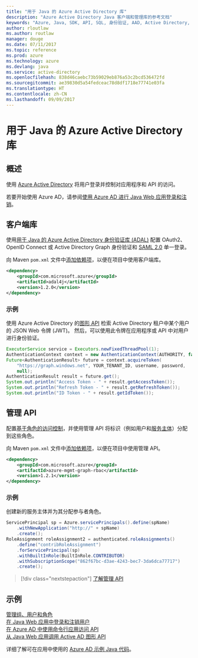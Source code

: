 ```yaml
---
title: "用于 Java 的 Azure Active Directory 库"
description: "Azure Active Directory Java 客户端和管理库的参考文档"
keywords: "Azure, Java, SDK, API, SQL, 身份验证, AAD, Active Directory, Graph, OAuth 2.0"
author: rloutlaw
ms.author: routlaw
manager: douge
ms.date: 07/11/2017
ms.topic: reference
ms.prod: azure
ms.technology: azure
ms.devlang: java
ms.service: active-directory
ms.openlocfilehash: 838d46caebc73b59029eb876a53c2bcd536472fd
ms.sourcegitcommit: ae39830d5a54fedceac78d8df1718e77741e03fa
ms.translationtype: HT
ms.contentlocale: zh-CN
ms.lasthandoff: 09/09/2017
---
```

# <a name="azure-active-directory-libraries-for-java"></a>用于 Java 的 Azure Active Directory 库

## <a name="overview"></a>概述

使用 [Azure Active Directory](/azure/active-directory/active-directory-whatis) 将用户登录并控制对应用程序和 API 的访问。

若要开始使用 Azure AD，请参阅[使用 Azure AD 进行 Java Web 应用登录和注销](/azure/active-directory/develop/active-directory-devquickstarts-webapp-java)。

## <a name="client-library"></a>客户端库

使用[用于 Java 的 Azure Active Directory 身份验证库 (ADAL)](https://github.com/AzureAD/azure-activedirectory-library-for-java) 配置 OAuth2、OpenID Connect 或 Active Directory Graph 身份验证和 [SAML 2.0](https://docs.microsoft.com/azure/active-directory/develop/active-directory-saml-protocol-reference) 单一登录。

向 Maven `pom.xml` 文件中[添加依赖项](https://maven.apache.org/guides/getting-started/index.html#How_do_I_use_external_dependencies)，以便在项目中使用客户端库。

```XML
<dependency>
    <groupId>com.microsoft.azure</groupId>
    <artifactId>adal4j</artifactId>
    <version>1.2.0</version>
</dependency>
```   

### <a name="example"></a>示例

使用 Azure Active Directory 的[图形 API](https://docs.microsoft.com/azure/active-directory/develop/active-directory-graph-api) 检索 Active Directory 租户中某个用户的 JSON Web 令牌 (JWT)。 然后，可以使用此令牌在应用程序或 API 中对用户进行身份验证。

```java
ExecutorService service = Executors.newFixedThreadPool(1);
AuthenticationContext context = new AuthenticationContext(AUTHORITY, false, service);
Future<AuthenticationResult> future = context.acquireToken(
    "https://graph.windows.net", YOUR_TENANT_ID, username, password,
    null);
AuthenticationResult result = future.get();
System.out.println("Access Token - " + result.getAccessToken());
System.out.println("Refresh Token - " + result.getRefreshToken());
System.out.println("ID Token - " + result.getIdToken());
```

## <a name="management-api"></a>管理 API

配置[基于角色的访问控制](/azure/active-directory/role-based-access-control-what-is)，并使用管理 API 将标识（例如用户和[服务主体](https://docs.microsoft.com/en-us/azure/active-directory/develop/active-directory-application-objects)）分配到这些角色。 

向 Maven `pom.xml` 文件中[添加依赖项](https://maven.apache.org/guides/getting-started/index.html#How_do_I_use_external_dependencies)，以便在项目中使用管理 API。

```XML
<dependency>
    <groupId>com.microsoft.azure</groupId>
    <artifactId>azure-mgmt-graph-rbac</artifactId>
    <version>1.2.1</version>
</dependency>
```

### <a name="example"></a>示例 

创建新的服务主体并为其分配参与者角色。

```java
ServicePrincipal sp = Azure.servicePrincipals().define(spName)
    .withNewApplication("http://" + spName)
    .create();
RoleAssignment roleAssignment2 = authenticated.roleAssignments()
    .define("contribRoleAssignment")
    .forServicePrincipal(sp)
    .withBuiltInRole(BuiltInRole.CONTRIBUTOR)
    .withSubscriptionScope("862f67bc-d3ae-4243-bec7-3da6dca77717")
    .create();
```

> [!div class="nextstepaction"]
> [了解管理 API](/java/api/overview/azure/activedirectory/managementapi)


## <a name="samples"></a>示例

[管理组、用户和角色](https://github.com/Azure-Samples/aad-java-browse-graph-and-manage-roles)    
[在 Java Web 应用中登录和注销用户](https://github.com/Azure-Samples/active-directory-java-webapp-openidconnect)    
[在 Azure AD 中使用命令行应用访问 API](https://github.com/Azure-Samples/active-directory-java-native-headless)   
[从 Java Web 应用调用 Active AD 图形 API](https://github.com/Azure-Samples/active-directory-java-graphapi-web/)  

详细了解可在应用中使用的 [Azure AD 示例 Java 代码](https://azure.microsoft.com/en-us/resources/samples/?term=active+directory&platform=java)。